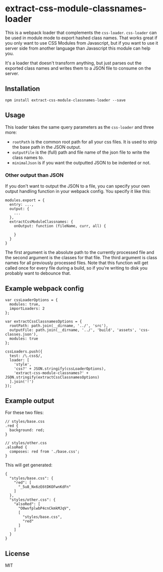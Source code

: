 # extract-css-module-classnames-loader

This is a webpack loader that complements the `css-loader`. `css-loader` can be used in module mode to export hashed class names. That works great if you only want to use CSS Modules from Javascript, but if you want to use it server side from another language than Javascript this module can help you.

It's a loader that doesn't transform anything, but just parses out the exported class names and writes them to a JSON file to consume on the server.

## Installation

```
npm install extract-css-module-classnames-loader --save
```

## Usage

This loader takes the same query parameters as the `css-loader` and three more:
* `rootPath` is the common root path for all your css files. It is used to strip the base path in the JSON output.
* `outputFile` is the (full) path and file name of the json file to write the class names to.
* `minimalJson` is if you want the outputted JSON to be indented or not.

### Other output than JSON

If you don't want to output the JSON to a file, you can specify your own output handling function in your webpack config. You specify it like this:

```
modules.export = {
  entry: ...,
  output: {
    ...
  },
  extractCssModuleClassnames: {
    onOutput: function (fileName, curr, all) {

    }
  }
}
```

The first argument is the absolute path to the currently processed file and the second argument is the classes for that file. The third argument is class names for all previously processed files. Note that this function will get called once for every file during a build, so if you're writing to disk you probably want to debounce that.

## Example webpack config
```
var cssLoaderOptions = {
  modules: true,
  importLoaders: 2
};

var extractCssClassnamesOptions = {
  rootPath: path.join(__dirname, '../', 'src'),
  outputFile: path.join(__dirname, '../', 'build', 'assets', 'css-classes.json'),
  modules: true
};

cssLoaders.push({
  test: /\.css$/,
  loader: [
    'style',
    'css?' + JSON.stringify(cssLoaderOptions),
    'extract-css-module-classnames?' + JSON.stringify(extractCssClassnamesOptions)
  ].join('!')
});
```

## Example output
For these two files:
```
// styles/base.css
.red {
  background: red;
}

// styles/other.css
.alsoRed {
  composes: red from './base.css';
}
```

This will get generated:
```
{
  "styles/base.css": {
    "red": [
      "_5u8_Nx6zE6tDKOFwnKdFn"
    ]
  },
  "styles/other.css": {
    "alsoRed": [
      "O0wvfplwbP4cnCkmkMJqV",
      [
        "styles/base.css",
        "red"
      ]
    ]
  }
}
```

## License

MIT
